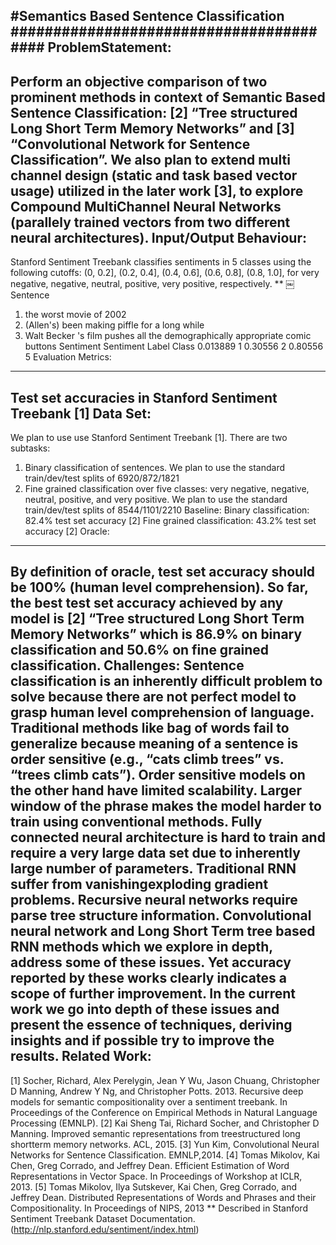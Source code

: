 #Semantics Based Sentence Classification
########################################
ProblemStatement:
------------------
 Perform an objective comparison of two prominent methods in context of Semantic Based Sentence Classification: [2] “Tree structured Long Short Term Memory Networks” and [3] “Convolutional Network for Sentence Classification”. We also plan to extend multi channel design (static and task based vector usage) utilized in the later work [3], to explore Compound Multi­Channel Neural Networks (parallely trained vectors from two different neural architectures).
Input/Output Behaviour:
-----------------------
Stanford Sentiment Treebank classifies sentiments in 5 classes using the following cut­offs:
(0, 0.2], (0.2, 0.4], (0.4, 0.6], (0.6, 0.8], (0.8, 1.0], for very negative, negative, neutral, positive, very positive, respectively. **
￼Sentence
1. the worst movie of 2002
2. (Allen's) been making piffle for a long while
3. Walt Becker 's film pushes all the
demographically appropriate comic buttons
Sentiment Sentiment Label Class 0.013889 1
0.30556 2
0.80556 5
Evaluation Metrics:
-------------------
 Test set accuracies in Stanford Sentiment Treebank [1]
Data Set:
---------
 We plan to use use Stanford Sentiment Treebank [1]. There are two subtasks:
1. Binary classification of sentences. We plan to use the standard train/dev/test splits of
6920/872/1821
2. Fine grained classification over five classes: very negative, negative, neutral, positive,
and very positive. We plan to use the standard train/dev/test splits of 8544/1101/2210
Baseline:
 Binary classification: 82.4% test set accuracy [2] Fine grained classification: 43.2% test set accuracy [2]
Oracle:
-------
 By definition of oracle, test set accuracy should be 100% (human level comprehension). So far, the best test set accuracy achieved by any model is [2] “Tree structured Long Short Term Memory Networks” which is 86.9% on binary classification and 50.6% on fine grained classification.
Challenges: Sentence classification is an inherently difficult problem to solve because there are not perfect model to grasp human level comprehension of language. Traditional methods like bag of words fail to generalize because meaning of a sentence is order sensitive (e.g., “cats climb trees” vs. “trees climb cats”). Order sensitive models on the other hand have limited scalability. Larger window of the phrase makes the model harder to train using conventional methods. Fully connected neural architecture is hard to train and require a very large data set
due to inherently large number of parameters. Traditional RNN suffer from vanishing­exploding gradient problems. Recursive neural networks require parse tree structure information. Convolutional neural network and Long Short Term tree based RNN methods which we explore in depth, address some of these issues. Yet accuracy reported by these works clearly indicates a scope of further improvement. In the current work we go into depth of these issues and present the essence of techniques, deriving insights and if possible try to improve the results.
Related Work:
--------------
[1] Socher, Richard, Alex Perelygin, Jean Y Wu, Jason Chuang, Christopher D Manning, Andrew Y Ng, and Christopher Potts. 2013. Recursive deep models for semantic compositionality over a sentiment treebank. In ​Proceedings of the Conference on Empirical Methods in Natural Language Processing (EMNLP).
[2] Kai Sheng Tai, Richard Socher, and Christopher D Manning. Improved semantic representations from tree­structured long short­term memory networks. ACL, 2015.
[3] Yun Kim, Convolutional Neural Networks for Sentence Classification. EMNLP,2014.
[4] Tomas Mikolov, Kai Chen, Greg Corrado, and Jeffrey Dean. ​Efficient Estimation of Word Representations in Vector Space. In Proceedings of Workshop at ICLR, 2013.
[5] Tomas Mikolov, Ilya Sutskever, Kai Chen, Greg Corrado, and Jeffrey Dean. ​Distributed Representations of Words and Phrases and their Compositionality. In Proceedings of NIPS, 2013
** Described in Stanford Sentiment Treebank Dataset Documentation. (http://nlp.stanford.edu/sentiment/index.html)
